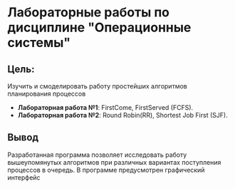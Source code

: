 # Лабораторные работы по дисциплине "Операционные системы"

## Цель: 
Изучить и смоделировать работу простейших алгоритмов
планирования процессов 
- **Лабораторная работа №1**: FirstCome, FirstServed (FCFS).
- **Лабораторная работа №2**: Round Robin(RR), Shortest Job First (SJF).

[//]: # (- Лабораторная работа №3: )

## Вывод
Разработанная программа позволяет исследовать работу вышеупомянутых алгоритмов при
различных вариантах поступления процессов в очередь. В программе предусмотрен графический интерфейс
